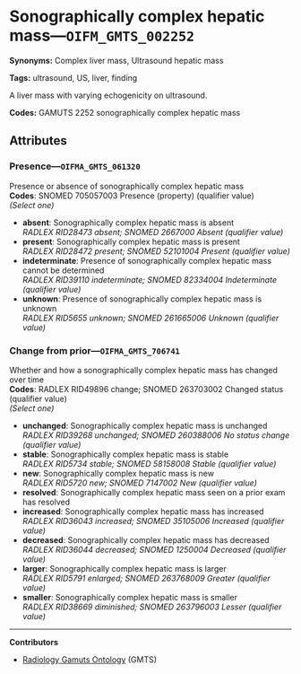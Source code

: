 # Sonographically complex hepatic mass—`OIFM_GMTS_002252`

**Synonyms:** Complex liver mass, Ultrasound hepatic mass

**Tags:** ultrasound, US, liver, finding

A liver mass with varying echogenicity on ultrasound.

**Codes:** GAMUTS 2252 sonographically complex hepatic mass

## Attributes

### Presence—`OIFMA_GMTS_061320`

Presence or absence of sonographically complex hepatic mass  
**Codes**: SNOMED 705057003 Presence (property) (qualifier value)  
*(Select one)*

- **absent**: Sonographically complex hepatic mass is absent  
_RADLEX RID28473 absent; SNOMED 2667000 Absent (qualifier value)_
- **present**: Sonographically complex hepatic mass is present  
_RADLEX RID28472 present; SNOMED 52101004 Present (qualifier value)_
- **indeterminate**: Presence of sonographically complex hepatic mass cannot be determined  
_RADLEX RID39110 indeterminate; SNOMED 82334004 Indeterminate (qualifier value)_
- **unknown**: Presence of sonographically complex hepatic mass is unknown  
_RADLEX RID5655 unknown; SNOMED 261665006 Unknown (qualifier value)_

### Change from prior—`OIFMA_GMTS_706741`

Whether and how a sonographically complex hepatic mass has changed over time  
**Codes**: RADLEX RID49896 change; SNOMED 263703002 Changed status (qualifier value)  
*(Select one)*

- **unchanged**: Sonographically complex hepatic mass is unchanged  
_RADLEX RID39268 unchanged; SNOMED 260388006 No status change (qualifier value)_
- **stable**: Sonographically complex hepatic mass is stable  
_RADLEX RID5734 stable; SNOMED 58158008 Stable (qualifier value)_
- **new**: Sonographically complex hepatic mass is new  
_RADLEX RID5720 new; SNOMED 7147002 New (qualifier value)_
- **resolved**: Sonographically complex hepatic mass seen on a prior exam has resolved  
- **increased**: Sonographically complex hepatic mass has increased  
_RADLEX RID36043 increased; SNOMED 35105006 Increased (qualifier value)_
- **decreased**: Sonographically complex hepatic mass has decreased  
_RADLEX RID36044 decreased; SNOMED 1250004 Decreased (qualifier value)_
- **larger**: Sonographically complex hepatic mass is larger  
_RADLEX RID5791 enlarged; SNOMED 263768009 Greater (qualifier value)_
- **smaller**: Sonographically complex hepatic mass is smaller  
_RADLEX RID38669 diminished; SNOMED 263796003 Lesser (qualifier value)_

---

**Contributors**

- [Radiology Gamuts Ontology](https://gamuts.net/) (GMTS)